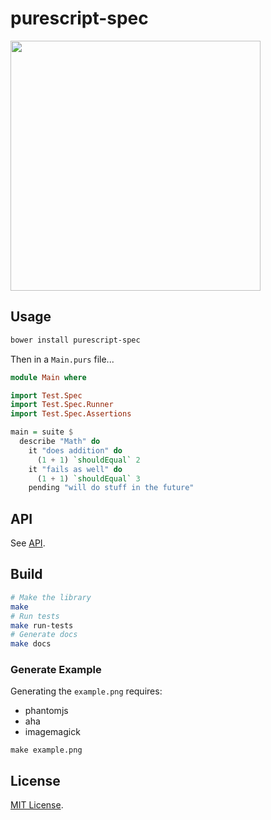 # purescript-spec

<img src="https://raw.githubusercontent.com/owickstrom/purescript-spec/master/example.png" width="400" />


## Usage

```bash
bower install purescript-spec
```

Then in a `Main.purs` file...

```purescript
module Main where

import Test.Spec
import Test.Spec.Runner
import Test.Spec.Assertions

main = suite $
  describe "Math" do
    it "does addition" do
      (1 + 1) `shouldEqual` 2
    it "fails as well" do
      (1 + 1) `shouldEqual` 3
    pending "will do stuff in the future"
```

## API

See [API](API.md).

## Build

```bash
# Make the library
make
# Run tests
make run-tests
# Generate docs
make docs
```

### Generate Example

Generating the `example.png` requires:

* phantomjs
* aha
* imagemagick

```
make example.png
```

## License

[MIT License](LICENSE.md).
